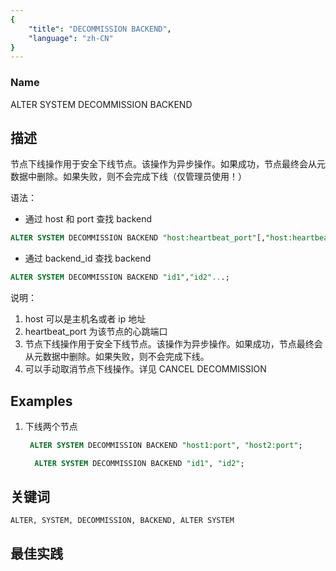 ```yaml
---
{
    "title": "DECOMMISSION BACKEND",
    "language": "zh-CN"
}
---
```


<!--
Licensed to the Apache Software Foundation (ASF) under one
or more contributor license agreements.  See the NOTICE file
distributed with this work for additional information
regarding copyright ownership.  The ASF licenses this file
to you under the Apache License, Version 2.0 (the
"License"); you may not use this file except in compliance
with the License.  You may obtain a copy of the License at

  http://www.apache.org/licenses/LICENSE-2.0

Unless required by applicable law or agreed to in writing,
software distributed under the License is distributed on an
"AS IS" BASIS, WITHOUT WARRANTIES OR CONDITIONS OF ANY
KIND, either express or implied.  See the License for the
specific language governing permissions and limitations
under the License.
-->

### Name

ALTER SYSTEM DECOMMISSION BACKEND

## 描述

节点下线操作用于安全下线节点。该操作为异步操作。如果成功，节点最终会从元数据中删除。如果失败，则不会完成下线（仅管理员使用！）

语法：

- 通过 host 和 port 查找 backend

```sql
ALTER SYSTEM DECOMMISSION BACKEND "host:heartbeat_port"[,"host:heartbeat_port"...];
```

- 通过 backend_id 查找 backend

```sql
ALTER SYSTEM DECOMMISSION BACKEND "id1","id2"...;
```

 说明：
1. host 可以是主机名或者 ip 地址
2.  heartbeat_port 为该节点的心跳端口
3. 节点下线操作用于安全下线节点。该操作为异步操作。如果成功，节点最终会从元数据中删除。如果失败，则不会完成下线。
4. 可以手动取消节点下线操作。详见 CANCEL DECOMMISSION

## Examples

1. 下线两个节点

     ```sql
      ALTER SYSTEM DECOMMISSION BACKEND "host1:port", "host2:port";
     ```
   
    ```sql
      ALTER SYSTEM DECOMMISSION BACKEND "id1", "id2";
    ```

## 关键词

    ALTER, SYSTEM, DECOMMISSION, BACKEND, ALTER SYSTEM

## 最佳实践

